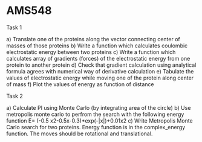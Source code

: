 # AMS548

Task 1

a) Translate one of the proteins along the vector connecting center of masses of those proteins
b) Write a function which calculates coulombic electrostatic energy between two proteins
c) Write a function which calculates array of gradients (forces) of the electrostatic energy from one protein to another protein
d) Check that gradient calculation using analytical formula agrees with numerical way of derivative calculation
e) Tabulate the values of electrostatic energy while moving one of the protein along center of mass
f) Plot the values of energy as function of distance

Task 2

a) Calculate PI using Monte Carlo (by integrating area of the circle)
b) Use metropolis monte carlo to perfrom the search with the following energy function
E= (-0.5 x2-0.5x-0.3)*exp(-|x|)+0.01x2
c) Write Metropolis Monte Carlo search for two proteins. Energy function is in the complex_energy function. The moves should be rotational and translational.
